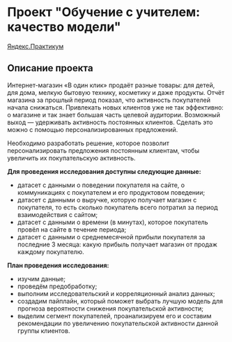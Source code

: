 # Проект "Обучение с учителем: качество модели"
[Яндекс.Практикум](https://practicum.yandex.ru/)

## Описание проекта
Интернет-магазин «В один клик» продаёт разные товары: для детей, для дома, мелкую бытовую технику, косметику и даже продукты. Отчёт магазина за прошлый период показал, что активность покупателей начала снижаться. Привлекать новых клиентов уже не так эффективно: о магазине и так знает большая часть целевой аудитории. Возможный выход — удерживать активность постоянных клиентов. Сделать это можно с помощью персонализированных предложений.
 
Необходимо разработать решение, которое позволит персонализировать предложения постоянным клиентам, чтобы увеличить их покупательскую активность.

**Для проведения исследования доступны следующие данные:** 
- датасет с данными о поведении покупателя на сайте, о коммуникациях с покупателем и его продуктовом поведении;
- датасет с данными о выручке, которую получает магазин с покупателя, то есть сколько покупатель всего потратил за период взаимодействия с сайтом;
- датасет с данными о времени (в минутах), которое покупатель провёл на сайте в течение периода;
- датасет с данными о среднемесячной прибыли покупателя за последние 3 месяца: какую прибыль получает магазин от продаж каждому покупателю.

**План проведения исследования:**
- изучим данные;
- проведём предобработку;
- выполним исследовательский и корреляционный анализ данных;
- создадим пайплайн, который поможет выбрать лучшую модель для прогноза вероятности снижения покупательской активности;
- выделим сегмент покупателей, проанализируем его и составим рекомендации по увеличению покупательской активности данной группы клиентов.
